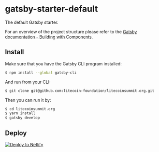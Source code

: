 # gatsby-starter-default
The default Gatsby starter.

For an overview of the project structure please refer to the [Gatsby documentation - Building with Components](https://www.gatsbyjs.org/docs/building-with-components/).

## Install

Make sure that you have the Gatsby CLI program installed:
```sh
$ npm install --global gatsby-cli
```

And run from your CLI:
```sh
$ git clone git@github.com:litecoin-foundation/litecoinsummit.org.git
```

Then you can run it by:
```sh
$ cd litecoinsummit.org
$ yarn install
$ gatsby develop
```

## Deploy

[![Deploy to Netlify](https://www.netlify.com/img/deploy/button.svg)](https://app.netlify.com/start/deploy?repository=https://github.com/gatsbyjs/gatsby-starter-default)
